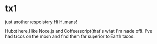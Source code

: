 # tx1
just another respoistory
Hi Humans!

Hubot here,I like Node.js and Coffeesscript(that's what I'm made of!).
I've had tacos on the moon and find them far superior to Earth tacos.
